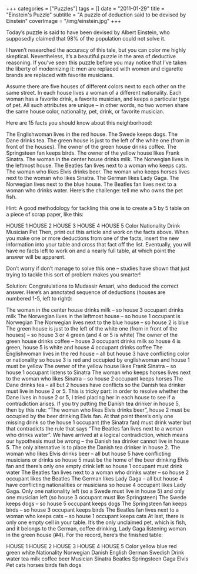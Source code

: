 +++
categories = ["Puzzles"]
tags = []
date = "2011-01-29"
title = "Einstein's Puzzle"
subtitle = "A puzzle of deduction said to be devised by Einstein"
coverImage = "/img/einstein.jpg"
+++

Today’s puzzle is said to have been devised by Albert Einstein, who supposedly claimed that 98% of the population could not solve it.
<!--more-->
I haven’t researched the accuracy of this tale, but you can color me highly skeptical. Nevertheless, it’s a beautiful puzzle in the area of deductive reasoning. If you’ve seen this puzzle before you may notice that I’ve taken the liberty of modernizing it: men are replaced with women and cigarette brands are replaced with favorite musicians.

Assume there are five houses of different colors next to each other on the same street. In each house lives a woman of a different nationality. Each woman has a favorite drink, a favorite musician, and keeps a particular type of pet. All such attributes are unique – in other words, no two women share the same house color, nationality, pet, drink, or favorite musician.

Here are 15 facts you should know about this neighborhood:

The Englishwoman lives in the red house.
The Swede keeps dogs.
The Dane drinks tea.
The green house is just to the left of the white one (from in front of the houses).
The owner of the green house drinks coffee.
The Springsteen fan keeps birds.
The owner of the yellow house likes Frank Sinatra.
The woman in the center house drinks milk.
The Norwegian lives in the leftmost house.
The Beatles fan lives next to a woman who keeps cats.
The woman who likes Elvis drinks beer.
The woman who keeps horses lives next to the woman who likes Sinatra.
The German likes Lady Gaga.
The Norwegian lives next to the blue house.
The Beatles fan lives next to a woman who drinks water.
Here’s the challenge: tell me who owns the pet fish.

Hint: A good methodology for tackling this one is to create a 5 by 5 table on a piece of scrap paper, like this:

HOUSE 1	HOUSE 2	HOUSE 3	HOUSE 4	HOUSE 5
Color
Nationality
Drink
Musician
Pet
Then, print out this article and work on the facts above. When you make one or more deductions from one of the facts, insert the new information into your table and cross that fact off the list. Eventually, you will have no facts left to work on and a nearly full table, at which point the answer will be apparent.

Don’t worry if don’t manage to solve this one – studies have shown that just trying to tackle this sort of problem makes you smarter!

Solution: Congratulations to Mudassir Ansari, who deduced the correct answer. Here’s an annotated sequence of deductions (houses are numbered 1-5, left to right):

The woman in the center house drinks milk – so house 3 occupant drinks milk
The Norwegian lives in the leftmost house – so house 1 occupant is Norwegian
The Norwegian lives next to the blue house – so house 2 is blue
The green house is just to the left of the white one (from in front of the houses) – so house 3 or 4 green (and 4 or 5 is white)
The owner of the green house drinks coffee – house 3 occupant drinks milk so house 4 is green, house 5 is white and house 4 occupant drinks coffee
The Englishwoman lives in the red house – all but house 3 have conflicting color or nationality so house 3 is red and occupied by englishwoman and house 1 must be yellow
The owner of the yellow house likes Frank Sinatra – so house 1 occupant listens to Sinatra
The woman who keeps horses lives next to the woman who likes Sinatra – so house 2 occupant keeps horses
The Dane drinks tea – all but 2 houses have conflicts so the Danish tea drinker must live in house 2 or 5. This is tricky part: in order to resolve whether the Dane lives in house 2 or 5, I tried placing her in each house to see if a contradiction arises. If you try putting the Danish tea drinker in house 5, then by this rule: “The woman who likes Elvis drinks beer”, house 2 must be occupied by the beer drinking Elvis fan. At that point there’s only one missing drink so the house 1 occupant (the Sinatra fan) must drink water but that contradicts the rule that says “The Beatles fan lives next to a woman who drinks water”. We have arrived at a logical contradiction, which means our hypothesis must be wrong – the Danish tea drinker cannot live in house 5. The only alternative is to place the Danish tea drinker in house 2.
The woman who likes Elvis drinks beer – all but house 5 have conflicting musicians or drinks so house 5 must be the home of the beer drinking Elvis fan and there’s only one empty drink left so house 1 occupant must drink water
The Beatles fan lives next to a woman who drinks water – so house 2 occupant likes the Beatles
The German likes Lady Gaga – all but house 4 have conflicting nationalities or musicians so house 4 occupant likes Lady Gaga. Only one nationality left (so a Swede must live in house 5) and only one musician left (so house 3 occupant must like Springsteen)
The Swede keeps dogs – so house 5 occupant keeps dogs
The Springsteen fan keeps birds – so house 3 occupant keeps birds
The Beatles fan lives next to a woman who keeps cats – so house 1 occupant keeps cats
At last, there is only one empty cell in your table. It’s the only unclaimed pet, which is fish, and it belongs to the German, coffee drinking, Lady Gaga listening woman in the green house (#4). For the record, here’s the finished table:

HOUSE 1	HOUSE 2	HOUSE 3	HOUSE 4	HOUSE 5
Color	yellow	blue	red	green	white
Nationality	Norwegian	Danish	English	German	Swedish
Drink	water	tea	milk	coffee	beer
Musician	Sinatra	Beatles	Springsteen	Gaga	Elvis
Pet	cats	horses	birds	fish	dogs

